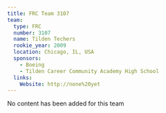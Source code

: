 ```yaml
---
title: FRC Team 3107
team:
  type: FRC
  number: 3107
  name: Tilden Techers
  rookie_year: 2009
  location: Chicago, IL, USA
  sponsors:
    - Boeing
    - Tilden Career Community Academy High School
  links:
    Website: http://none%20yet
---
```

No content has been added for this team